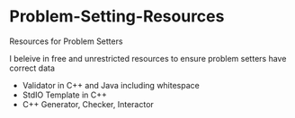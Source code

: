# Problem-Setting-Resources
Resources for Problem Setters

I beleive in free and unrestricted resources to ensure problem setters have
correct data

- Validator in C++ and Java including whitespace
- StdIO Template in C++
- C++ Generator, Checker, Interactor
